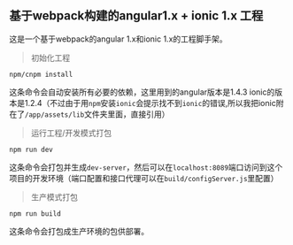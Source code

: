 ## 基于webpack构建的angular1.x + ionic 1.x 工程

这是一个基于webpack的angular 1.x和ionic 1.x的工程脚手架。    



>初始化工程
```
npm/cnpm install
```
这条命令会自动安装所有必要的依赖，这里用到的angular版本是1.4.3
ionic的版本是1.2.4（不过由于用``npm``安装``ionic``会提示找不到``ionic``的错误,所以我把ionic附在了`/app/assets/lib`文件夹里面，直接引用）
>运行工程/开发模式打包
```
npm run dev
```
这条命令会打包并生成`dev-server`，然后可以在`localhost:8089`端口访问到这个项目的开发环境（端口配置和接口代理可以在`build/configServer.js`里配置）
>生产模式打包
```
npm run build
```
这条命令会打包成生产环境的包供部署。
